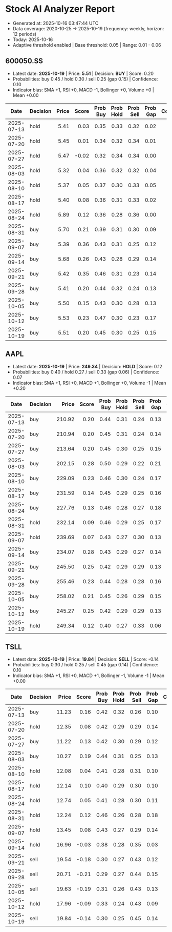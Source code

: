 # Stock AI Analyzer Report

- Generated at: 2025-10-16 03:47:44 UTC
- Data coverage: 2020-10-25 → 2025-10-19 (frequency: weekly, horizon: 12 periods)
- Today: 2025-10-16
- Adaptive threshold enabled | Base threshold: 0.05 | Range: 0.01 - 0.06

## 600050.SS
- Latest date: **2025-10-19** | Price: **5.51** | Decision: **BUY** | Score: 0.20
- Probabilities: buy 0.45 / hold 0.30 / sell 0.25 (gap 0.15) | Confidence: 0.10
- Indicator bias: SMA +1, RSI +0, MACD -1, Bollinger +0, Volume +0 | Mean +0.00

| Date | Decision | Price | Score | Prob Buy | Prob Hold | Prob Sell | Prob Gap | Confidence | Bias Avg |
| --- | --- | ---: | ---: | ---: | ---: | ---: | ---: | ---: | ---: |
| 2025-07-13 | hold | 5.41 | 0.03 | 0.35 | 0.33 | 0.32 | 0.02 | 0.02 | +0.00 |
| 2025-07-20 | hold | 5.45 | 0.01 | 0.34 | 0.32 | 0.34 | 0.01 | 0.00 | +0.00 |
| 2025-07-27 | hold | 5.47 | -0.02 | 0.32 | 0.34 | 0.34 | 0.00 | 0.00 | +0.00 |
| 2025-08-03 | hold | 5.32 | 0.04 | 0.36 | 0.32 | 0.32 | 0.04 | 0.03 | +0.00 |
| 2025-08-10 | hold | 5.37 | 0.05 | 0.37 | 0.30 | 0.33 | 0.05 | 0.03 | +0.00 |
| 2025-08-17 | hold | 5.40 | 0.08 | 0.36 | 0.31 | 0.33 | 0.02 | 0.05 | +0.20 |
| 2025-08-24 | hold | 5.89 | 0.12 | 0.36 | 0.28 | 0.36 | 0.00 | 0.06 | +0.40 |
| 2025-08-31 | buy | 5.70 | 0.21 | 0.39 | 0.31 | 0.30 | 0.09 | 0.12 | +0.40 |
| 2025-09-07 | buy | 5.39 | 0.36 | 0.43 | 0.31 | 0.25 | 0.12 | 0.18 | +0.60 |
| 2025-09-14 | buy | 5.68 | 0.26 | 0.43 | 0.28 | 0.29 | 0.14 | 0.16 | +0.40 |
| 2025-09-21 | buy | 5.42 | 0.35 | 0.46 | 0.31 | 0.23 | 0.14 | 0.16 | +0.40 |
| 2025-09-28 | buy | 5.41 | 0.20 | 0.44 | 0.32 | 0.24 | 0.13 | 0.09 | +0.00 |
| 2025-10-05 | buy | 5.50 | 0.15 | 0.43 | 0.30 | 0.28 | 0.13 | 0.09 | +0.00 |
| 2025-10-12 | buy | 5.53 | 0.23 | 0.47 | 0.30 | 0.23 | 0.17 | 0.12 | +0.00 |
| 2025-10-19 | buy | 5.51 | 0.20 | 0.45 | 0.30 | 0.25 | 0.15 | 0.10 | +0.00 |

## AAPL
- Latest date: **2025-10-19** | Price: **249.34** | Decision: **HOLD** | Score: 0.12
- Probabilities: buy 0.40 / hold 0.27 / sell 0.33 (gap 0.06) | Confidence: 0.07
- Indicator bias: SMA +1, RSI +0, MACD +1, Bollinger +0, Volume -1 | Mean +0.20

| Date | Decision | Price | Score | Prob Buy | Prob Hold | Prob Sell | Prob Gap | Confidence | Bias Avg |
| --- | --- | ---: | ---: | ---: | ---: | ---: | ---: | ---: | ---: |
| 2025-07-13 | buy | 210.92 | 0.20 | 0.44 | 0.31 | 0.24 | 0.13 | 0.09 | +0.00 |
| 2025-07-20 | buy | 210.94 | 0.20 | 0.45 | 0.31 | 0.24 | 0.14 | 0.10 | +0.00 |
| 2025-07-27 | buy | 213.64 | 0.20 | 0.45 | 0.30 | 0.25 | 0.15 | 0.10 | +0.00 |
| 2025-08-03 | buy | 202.15 | 0.28 | 0.50 | 0.29 | 0.22 | 0.21 | 0.15 | +0.00 |
| 2025-08-10 | buy | 229.09 | 0.23 | 0.46 | 0.30 | 0.24 | 0.17 | 0.12 | +0.00 |
| 2025-08-17 | buy | 231.59 | 0.14 | 0.45 | 0.29 | 0.25 | 0.16 | 0.14 | -0.20 |
| 2025-08-24 | buy | 227.76 | 0.13 | 0.46 | 0.28 | 0.27 | 0.18 | 0.16 | -0.20 |
| 2025-08-31 | hold | 232.14 | 0.09 | 0.46 | 0.29 | 0.25 | 0.17 | 0.18 | -0.40 |
| 2025-09-07 | hold | 239.69 | 0.07 | 0.43 | 0.27 | 0.30 | 0.13 | 0.12 | -0.20 |
| 2025-09-14 | buy | 234.07 | 0.28 | 0.43 | 0.29 | 0.27 | 0.14 | 0.16 | +0.40 |
| 2025-09-21 | buy | 245.50 | 0.25 | 0.42 | 0.29 | 0.29 | 0.13 | 0.15 | +0.40 |
| 2025-09-28 | buy | 255.46 | 0.23 | 0.44 | 0.28 | 0.28 | 0.16 | 0.14 | +0.20 |
| 2025-10-05 | buy | 258.02 | 0.21 | 0.45 | 0.26 | 0.29 | 0.15 | 0.14 | +0.20 |
| 2025-10-12 | buy | 245.27 | 0.25 | 0.42 | 0.29 | 0.29 | 0.13 | 0.15 | +0.40 |
| 2025-10-19 | hold | 249.34 | 0.12 | 0.40 | 0.27 | 0.33 | 0.06 | 0.07 | +0.20 |

## TSLL
- Latest date: **2025-10-19** | Price: **19.84** | Decision: **SELL** | Score: -0.14
- Probabilities: buy 0.30 / hold 0.25 / sell 0.45 (gap 0.14) | Confidence: 0.10
- Indicator bias: SMA +1, RSI +0, MACD +1, Bollinger -1, Volume -1 | Mean +0.00

| Date | Decision | Price | Score | Prob Buy | Prob Hold | Prob Sell | Prob Gap | Confidence | Bias Avg |
| --- | --- | ---: | ---: | ---: | ---: | ---: | ---: | ---: | ---: |
| 2025-07-13 | buy | 11.23 | 0.16 | 0.42 | 0.32 | 0.26 | 0.10 | 0.07 | +0.00 |
| 2025-07-20 | hold | 12.35 | 0.08 | 0.42 | 0.29 | 0.29 | 0.14 | 0.12 | -0.20 |
| 2025-07-27 | buy | 11.22 | 0.13 | 0.42 | 0.30 | 0.29 | 0.12 | 0.09 | +0.00 |
| 2025-08-03 | buy | 10.27 | 0.19 | 0.44 | 0.31 | 0.25 | 0.13 | 0.09 | +0.00 |
| 2025-08-10 | hold | 12.08 | 0.04 | 0.41 | 0.28 | 0.31 | 0.10 | 0.10 | -0.20 |
| 2025-08-17 | hold | 12.14 | 0.10 | 0.40 | 0.29 | 0.30 | 0.10 | 0.07 | +0.00 |
| 2025-08-24 | hold | 12.74 | 0.05 | 0.41 | 0.28 | 0.30 | 0.11 | 0.11 | -0.20 |
| 2025-08-31 | hold | 12.24 | 0.12 | 0.46 | 0.26 | 0.28 | 0.18 | 0.16 | -0.20 |
| 2025-09-07 | hold | 13.45 | 0.08 | 0.43 | 0.27 | 0.29 | 0.14 | 0.13 | -0.20 |
| 2025-09-14 | hold | 16.96 | -0.03 | 0.38 | 0.28 | 0.35 | 0.03 | 0.05 | -0.20 |
| 2025-09-21 | sell | 19.54 | -0.18 | 0.30 | 0.27 | 0.43 | 0.12 | 0.12 | -0.20 |
| 2025-09-28 | sell | 20.71 | -0.21 | 0.29 | 0.27 | 0.44 | 0.15 | 0.13 | -0.20 |
| 2025-10-05 | sell | 19.63 | -0.19 | 0.31 | 0.26 | 0.43 | 0.13 | 0.12 | -0.20 |
| 2025-10-12 | hold | 17.96 | -0.09 | 0.33 | 0.24 | 0.43 | 0.09 | 0.07 | +0.00 |
| 2025-10-19 | sell | 19.84 | -0.14 | 0.30 | 0.25 | 0.45 | 0.14 | 0.10 | +0.00 |
